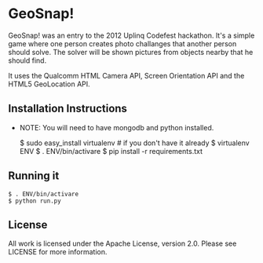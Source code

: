 # GeoSnap!

GeoSnap! was an entry to the 2012 Uplinq Codefest hackathon. It's a simple game where one person creates photo challanges that another person should solve. The solver will be shown pictures from objects nearby that he should find.

It uses the Qualcomm HTML Camera API, Screen Orientation API and the HTML5 GeoLocation API.

## Installation Instructions

 - NOTE: You will need to have mongodb and python installed.

    $ sudo easy_install virtualenv  # if you don't have it already 
    $ virtualenv ENV
    $ . ENV/bin/activare
    $ pip install -r requirements.txt

## Running it

    $ . ENV/bin/activare
    $ python run.py

## License

All work is licensed under the Apache License, version 2.0. Please see LICENSE
for more information.
